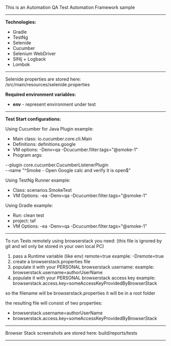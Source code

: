 This is an Automation QA Test Automation Framework sample

***

 **Technologies:**
- Gradle
- TestNg
- Selenide
- Cucumber
- Selenium WebDriver
- Slf4j + Logback
- Lombok

***

Selenide properties are stored here:
/src/main/resources/selenide.properties


**Required environment variables:**

- **env** - represent environment under test

***
 **Test Start configurations:**

Using Cucumber for Java Plugin example: 
- Main class: io.cucumber.core.cli.Main
- Definitions: definitions.google
- VM options: -Denv=qa -Dcucumber.filter.tags="@smoke-1"
- Program args:

--plugin core.cucumber.CucumberListenerPlugin  
--name "^Smoke \- Open Google calc and verify it is open$"

Using TestNg Runner example:

- Class: scenarios.SmokeTest
- VM Options: -ea -Denv=qa -Dcucumber.filter.tags="@smoke-1"

Using Gradle example:

- Run: clean test
- project: taf
- VM Options: -ea -Denv=qa -Dcucumber.filter.tags="@smoke-1"

***

To run Tests remotely using browserstack you need:
(this file is ignored by git and wil only be stored in your own local PC)
1. pass a Runtime variable (like env) remote=true
 example: -Dremote=true
2. create a browserstack.properties file
3. populate it with your PERSONAL browserstack username:
   example: browserstack.username=authorUserName
4. populate it with your PERSONAL browserstack access key
   example: browserstack.access.key=someAccessKeyProvidedByBrowserStack

so the filename will be browserstack.properties
it will be in a root folder

the resulting file will consist of two properties:
- browserstack.username=authorUserName
- browserstack.access.key=someAccessKeyProvidedByBrowserStack

***

Browser Stack screenshots are stored here: build/reports/tests

***

